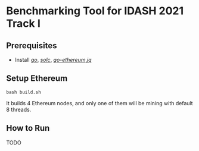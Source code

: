 # Benchmarking Tool for IDASH 2021 Track I

## Prerequisites
 - Install [*go*](https://golang.org/dl/), [*solc*](https://solidity.readthedocs.io/en/latest/installing-solidity.html), [*go-ethereum*](https://github.com/ethereum/go-ethereum),[*jq*](https://stedolan.github.io/jq/)
	
## Setup Ethereum
	bash build.sh
	
It builds 4 Ethereum nodes, and only one of them will be mining with default 8 threads.


## How to Run
TODO

